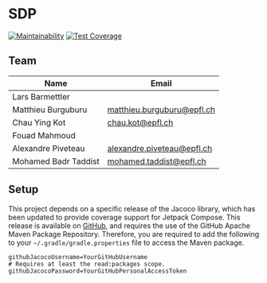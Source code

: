 # SDP

[![Maintainability](https://api.codeclimate.com/v1/badges/e804775d6b20006a3778/maintainability)](https://codeclimate.com/github/epfl-SDP/android/maintainability)
[![Test Coverage](https://api.codeclimate.com/v1/badges/e804775d6b20006a3778/test_coverage)](https://codeclimate.com/github/epfl-SDP/android/test_coverage)

## Team

| Name                 | Email |
|----------------------|-------|
| Lars Barmettler      |
| Matthieu Burguburu   | matthieu.burguburu@epfl.ch |
| Chau Ying Kot        | chau.kot@epfl.ch |
| Fouad Mahmoud        |
| Alexandre Piveteau   | alexandre.piveteau@epfl.ch |
| Mohamed Badr Taddist | mohamed.taddist@epfl.ch |

## Setup

This project depends on a specific release of the Jacoco library, which has been updated to provide
coverage support for Jetpack Compose. This release is available
on [GitHub](https://github.com/epfl-SDP/jacoco-compose), and requires the use of the GitHub Apache
Maven Package Repository. Therefore, you are required to add the following to
your `~/.gradle/gradle.properties` file to access the Maven package.

```properties
githubJacocoUsername=YourGitHubUsername
# Requires at least the read:packages scope.
githubJacocoPassword=YourGitHubPersonalAccessToken
```
